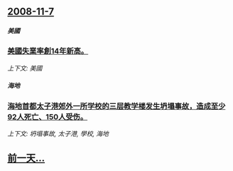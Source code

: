 ## [2008-11-7](/news/2008/11/7/index.md)

##### 美國
### [美國失業率創14年新高。](/news/2008/11/7/美國失業率創14年新高.md)
_上下文: 美國_

##### 海地
### [海地首都太子港郊外一所学校的三层教学楼发生坍塌事故，造成至少92人死亡、150人受伤。](/news/2008/11/7/海地首都太子港郊外一所学校的三层教学楼发生坍塌事故-造成至少92人死亡-150人受伤.md)
_上下文: 坍塌事故, 太子港, 學校, 海地_

## [前一天...](/news/2008/11/6/index.md)

